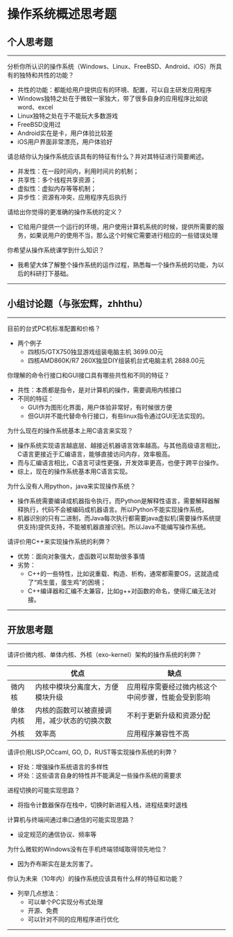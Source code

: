 # 操作系统概述思考题

## 个人思考题

---

分析你所认识的操作系统（Windows、Linux、FreeBSD、Android、iOS）所具有的独特和共性的功能？
-  共性的功能：都能给用户提供应有的环境、配置，可以自主研发应用程序
-  Windows独特之处在于微软一家独大，带了很多自身的应用程序比如说word、excel
-  Linux独特之处在于不能玩大多数游戏
-  FreeBSD没用过
-  Android实在是卡，用户体验比较差
-  iOS用户界面非常漂亮，用户体验好

>  

请总结你认为操作系统应该具有的特征有什么？并对其特征进行简要阐述。
- 并发性：在一段时间内，利用时间片的机制；
- 共享性：多个线程共享资源；
- 虚拟性：虚拟内存等等机制；
- 异步性：资源有冲突，应用程序先后执行

>   

请给出你觉得的更准确的操作系统的定义？
- 它给用户提供一个运行的环境，用户使用计算机系统的时候，提供所需要的服务，如果说用户的使用不当，那么这个时候它需要进行相应的一些错误处理 

>   

你希望从操作系统课学到什么知识？
- 我希望大体了解整个操作系统的运作过程，熟悉每一个操作系统的功能，为以后的科研打下基础。

>   

---

## 小组讨论题（与张宏辉，zhhthu）

---

目前的台式PC机标准配置和价格？
- 两个例子
  - 四核I5/GTX750独显游戏组装电脑主机 3699.00元
  - 四核AMD860K/R7 260X独显DIY组装机台式电脑主机 2888.00元

> 

你理解的命令行接口和GUI接口具有哪些共性和不同的特征？
- 共性：本质都是指令，是对计算机的操作，需要调用内核接口
- 不同的特征：
  - GUI作为图形化界面，用户体验非常好，有时候很方便
  - 但GUI并不能代替命令行接口，有些linux指令通过GUI无法实现的。

> 

为什么现在的操作系统基本上用C语言来实现？
- 操作系统实现语言越底层、越接近机器语言效率越高。与其他高级语言相比，C语言更接近于汇编语言，能够直接访问内存，效率极高。
- 而与汇编语言相比，C语言可读性更强，开发效率更高，也便于跨平台操作。
- 综上，现在的操作系统基本用C语言实现。

>  

为什么没有人用python，java来实现操作系统？
- 操作系统需要编译成机器指令执行，而Python是解释性语言，需要解释器解释执行，代码不会被编码成机器语言。所以Python不能实现操作系统。
- 机器识别的只有二进制，而Java每次执行都需要java虚拟机(需要操作系统提供支持)提供支持，不能被机器直接识别。所以Java不能编写操作系统。

>  

请评价用C++来实现操作系统的利弊？
- 优势：面向对象强大，虚函数可以帮助很多事情
- 劣势：
  - C++的一些特性，比如说重载、构造、析构，通常都需要OS，这就造成了“鸡生蛋，蛋生鸡”的困境；
  - C++编译器和汇编不太兼容，比如g++对函数的命名，使得汇编无法对接。

>  

---

## 开放思考题

---

请评价微内核、单体内核、外核（exo-kernel）架构的操作系统的利弊？

|          | 优点                                         | 缺点                                               |
|----------|----------------------------------------------|----------------------------------------------------|
| 微内核   | 内核中模块分离度大，方便模块升级             | 应用程序需要经过微内核这个中间步骤，性能会受到影响 |
| 单体内核 | 内核的函数可以被直接调用，减少状态的切换次数 | 不利于更新升级和资源分配                           |
| 外核     | 效率高                                       | 应用程序兼容性不高                                 |

>  

请评价用LISP,OCcaml, GO, D，RUST等实现操作系统的利弊？
- 好处：增强操作系统语言的多样性
- 坏处：这些语言自身的特性并不能满足一些操作系统的需要求

>  

进程切换的可能实现思路？
- 将指令计数器保存在栈中，切换时新进程入栈，进程结束时退栈

>  

计算机与终端间通过串口通信的可能实现思路？
- 设定规范的通信协议、频率等

>  

为什么微软的Windows没有在手机终端领域取得领先地位？
- 因为乔布斯实在是太厉害了。

>  

你认为未来（10年内）的操作系统应该具有什么样的特征和功能？
- 列举几点想法：
  - 可以单个PC实现分布式处理  
  - 开源、免费
  - 可以针对不同的应用程序进行优化

>  

---
